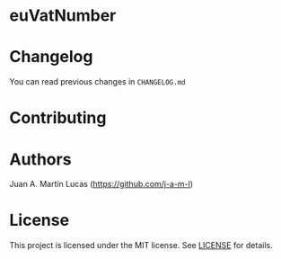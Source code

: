 euVatNumber
===========

Changelog
=========

You can read previous changes in `CHANGELOG.md`

Contributing
============

Authors
=======
Juan A. Martín Lucas (https://github.com/j-a-m-l)

License
=======
This project is licensed under the MIT license. See [LICENSE]() for details.
